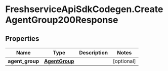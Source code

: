 # FreshserviceApiSdkCodegen.CreateAgentGroup200Response

## Properties

| Name            | Type                            | Description | Notes      |
| --------------- | ------------------------------- | ----------- | ---------- |
| **agent_group** | [**AgentGroup**](AgentGroup.md) |             | [optional] |
